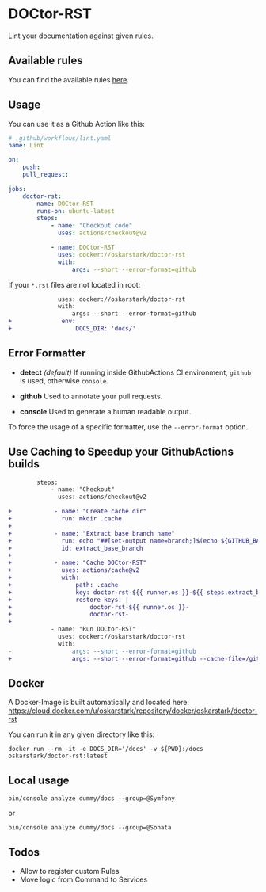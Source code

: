 DOCtor-RST
==========

Lint your documentation against given rules.

Available rules
---------------

You can find the available rules [here](docs/rules.md).

Usage
-----

You can use it as a Github Action like this:
```yaml
# .github/workflows/lint.yaml
name: Lint

on:
    push:
    pull_request:

jobs:
    doctor-rst:
        name: DOCtor-RST
        runs-on: ubuntu-latest
        steps:
            - name: "Checkout code"
              uses: actions/checkout@v2

            - name: DOCtor-RST
              uses: docker://oskarstark/doctor-rst
              with:
                  args: --short --error-format=github
```

If your `*.rst` files are not located in root:
```diff
              uses: docker://oskarstark/doctor-rst
              with:
                  args: --short --error-format=github
+              env:
+                  DOCS_DIR: 'docs/'
```

Error Formatter
---------------

* **detect** _(default)_ If running inside GithubActions CI environment, `github` is used, otherwise `console`.

* **github** Used to annotate your pull requests.

* **console** Used to generate a human readable output.

To force the usage of a specific formatter, use the `--error-format` option.

Use Caching to Speedup your GithubActions builds
----------------------------------

```diff
        steps:
            - name: "Checkout"
              uses: actions/checkout@v2

+            - name: "Create cache dir"
+              run: mkdir .cache
+
+            - name: "Extract base branch name"
+              run: echo "##[set-output name=branch;]$(echo ${GITHUB_BASE_REF:=${GITHUB_REF##*/}})"
+              id: extract_base_branch
+
+            - name: "Cache DOCtor-RST"
+              uses: actions/cache@v2
+              with:
+                  path: .cache
+                  key: doctor-rst-${{ runner.os }}-${{ steps.extract_base_branch.outputs.branch }}
+                  restore-keys: |
+                      doctor-rst-${{ runner.os }}-
+                      doctor-rst-   
+
            - name: "Run DOCtor-RST"
              uses: docker://oskarstark/doctor-rst
              with:
-                 args: --short --error-format=github
+                 args: --short --error-format=github --cache-file=/github/workspace/.cache/doctor-rst.cache
```

Docker
------

A Docker-Image is built automatically and located here:
https://cloud.docker.com/u/oskarstark/repository/docker/oskarstark/doctor-rst

You can run it in any given directory like this:

`docker run --rm -it -e DOCS_DIR='/docs' -v ${PWD}:/docs  oskarstark/doctor-rst:latest`

Local usage
-----------

`bin/console analyze dummy/docs --group=@Symfony`

or

`bin/console analyze dummy/docs --group=@Sonata`

Todos
-----

* Allow to register custom Rules
* Move logic from Command to Services
